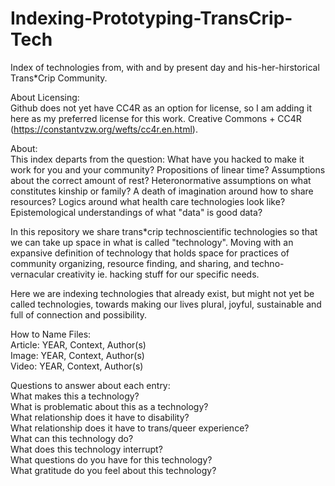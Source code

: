 # Indexing-Prototyping-TransCrip-Tech  
Index of technologies from, with and by present day and his-her-hirstorical Trans*Crip Community.

About Licensing:  
Github does not yet have CC4R as an option for license, so I am adding it here as my preferred license for this work. Creative Commons + CC4R (https://constantvzw.org/wefts/cc4r.en.html). 

About:  
This index departs from the question: What have you hacked to make it work for you and your community? Propositions of linear time? Assumptions about the correct amount of rest? Heteronormative assumptions on what constitutes kinship or family? A death of imagination around how to share resources? Logics around what health care technologies look like? Epistemological understandings of what "data" is good data?  

In this repository we share trans*crip technoscientific technologies so that we can take up space in what is called "technology". Moving with an expansive definition of technology that holds space for practices of community organizing, resource finding, and sharing, and techno-vernacular creativity ie. hacking stuff for our specific needs. 
 
Here we are indexing technologies that already exist, but might not yet be called technologies, towards making our lives plural, joyful, sustainable and full of connection and possibility.

How to Name Files:  
Article: YEAR, Context, Author(s)  
Image: YEAR, Context, Author(s)  
Video: YEAR, Context, Author(s)

Questions to answer about each entry:  
What makes this a technology?  
What is problematic about this as a technology?  
What relationship does it have to disability?  
What relationship does it have to trans/queer experience?  
What can this technology do?  
What does this technology interrupt?  
What questions do you have for this technology?  
What gratitude do you feel about this technology?  


